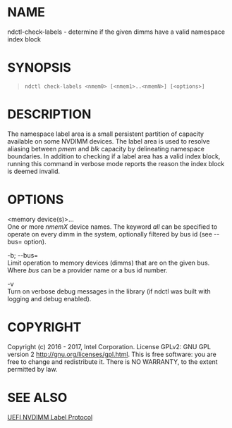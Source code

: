 NAME
====

ndctl-check-labels - determine if the given dimms have a valid namespace index block

SYNOPSIS
========

>     ndctl check-labels <nmem0> [<nmem1>..<nmemN>] [<options>]

DESCRIPTION
===========

The namespace label area is a small persistent partition of capacity available on some NVDIMM devices. The label area is used to resolve aliasing between *pmem* and *blk* capacity by delineating namespace boundaries. In addition to checking if a label area has a valid index block, running this command in verbose mode reports the reason the index block is deemed invalid.

OPTIONS
=======

&lt;memory device(s)&gt;…  
One or more *nmemX* device names. The keyword *all* can be specified to operate on every dimm in the system, optionally filtered by bus id (see --bus= option).

-b; --bus=  
Limit operation to memory devices (dimms) that are on the given bus. Where *bus* can be a provider name or a bus id number.

-v  
Turn on verbose debug messages in the library (if ndctl was built with logging and debug enabled).

COPYRIGHT
=========

Copyright (c) 2016 - 2017, Intel Corporation. License GPLv2: GNU GPL version 2 <http://gnu.org/licenses/gpl.html>. This is free software: you are free to change and redistribute it. There is NO WARRANTY, to the extent permitted by law.

SEE ALSO
========

[UEFI NVDIMM Label Protocol](http://www.uefi.org/sites/default/files/resources/UEFI_Spec_2_7.pdf)
